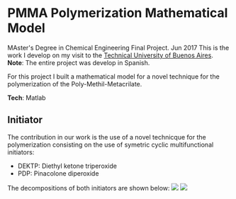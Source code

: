 # PMMA Polymerization Mathematical Model

MAster's Degree in Chemical Engineering Final Project.  Jun 2017
This is the work I develop on my visit to the [Technical University of Buenos Aires][itba].  
**Note**: The entire project was develop in Spanish.

For this project I built a mathematical model for a novel technique for the polymerization of the Poly-Methil-Metacrilate.

**Tech**: Matlab

## Initiator
The contribution in our work is the use of a novel technicque for the polymerization consisting on the use of symetric cyclic multifunctional initiators:
  - DEKTP: Diethyl ketone triperoxide
  - PDP: Pinacolone diperoxide

The decompositions of both initiators are shown below:
![][dektp]
![][pdp]


[itba]: https://www.itba.edu.ar/
[dektp]: /imgs/initiator_dektp
[pdp]: /imgs/initiator_pdp
